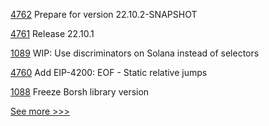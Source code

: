 
[4762](https://github.com/hyperledger/besu/pull/4762) Prepare for version 22.10.2-SNAPSHOT

[4761](https://github.com/hyperledger/besu/pull/4761) Release 22.10.1

[1089](https://github.com/hyperledger/solang/pull/1089) WIP: Use discriminators on Solana instead of selectors

[4760](https://github.com/hyperledger/besu/pull/4760) Add EIP-4200: EOF - Static relative jumps

[1088](https://github.com/hyperledger/solang/pull/1088) Freeze Borsh library version


[See more >>>](https://start-here.hyperledger.org/pull-requests)
